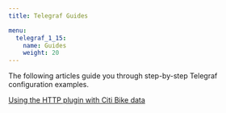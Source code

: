 ```yaml
---
title: Telegraf Guides

menu:
  telegraf_1_15:
    name: Guides
    weight: 20
---
```


The following articles guide you through step-by-step Telegraf configuration examples.

[Using the HTTP plugin with Citi Bike data](/telegraf/v1.15/guides/using_http)
